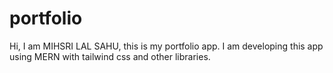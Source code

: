 # portfolio
Hi, 
I am MIHSRI LAL SAHU, 
this is my portfolio app.
I am developing this app using MERN with tailwind css and other libraries.

